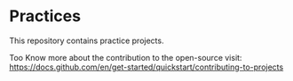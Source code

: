 # Practices
This repository contains practice projects.


Too Know more about the contribution to the open-source
visit: https://docs.github.com/en/get-started/quickstart/contributing-to-projects
